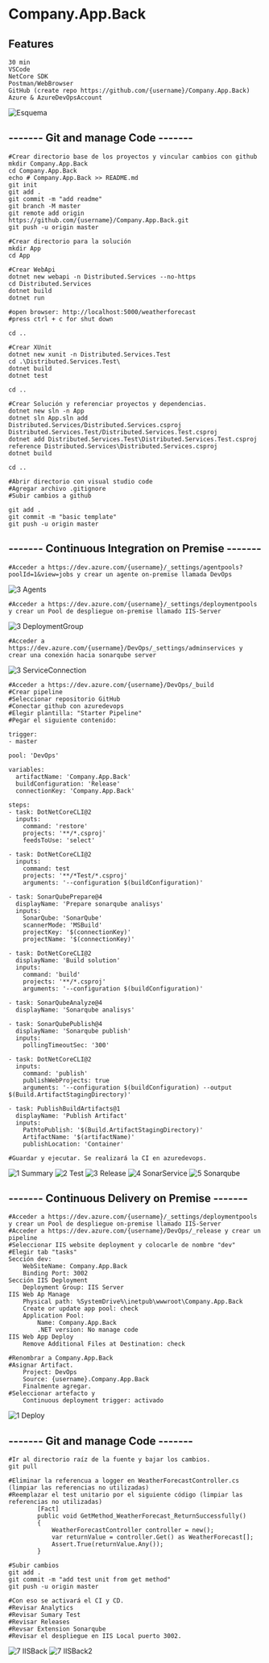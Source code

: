 # Company.App.Back
## Features
```
30 min
VSCode
NetCore SDK
Postman/WebBrowser
GitHub (create repo https://github.com/{username}/Company.App.Back)
Azure & AzureDevOpsAccount
```
![Esquema](https://user-images.githubusercontent.com/1031887/126097194-d9148b5f-4854-471b-b374-b328f97c4822.png)

##  -------  Git and manage Code  -------

```
#Crear directorio base de los proyectos y vincular cambios con github
mkdir Company.App.Back
cd Company.App.Back
echo # Company.App.Back >> README.md
git init
git add .
git commit -m "add readme"
git branch -M master
git remote add origin https://github.com/{username}/Company.App.Back.git
git push -u origin master

#Crear directorio para la solución
mkdir App
cd App

#Crear WebApi
dotnet new webapi -n Distributed.Services --no-https
cd Distributed.Services
dotnet build
dotnet run

#open browser: http://localhost:5000/weatherforecast
#press ctrl + c for shut down

cd ..

#Crear XUnit
dotnet new xunit -n Distributed.Services.Test
cd .\Distributed.Services.Test\
dotnet build
dotnet test

cd ..

#Crear Solución y referenciar proyectos y dependencias.
dotnet new sln -n App
dotnet sln App.sln add Distributed.Services/Distributed.Services.csproj Distributed.Services.Test/Distributed.Services.Test.csproj
dotnet add Distributed.Services.Test\Distributed.Services.Test.csproj reference Distributed.Services\Distributed.Services.csproj
dotnet build

cd ..

#Abrir directorio con visual studio code
#Agregar archivo .gitignore
#Subir cambios a github

git add .
git commit -m "basic template"
git push -u origin master
```

##  -------  Continuous Integration on Premise  -------
```
#Acceder a https://dev.azure.com/{username}/_settings/agentpools?poolId=1&view=jobs y crear un agente on-premise llamada DevOps
```
![3 Agents](https://user-images.githubusercontent.com/1031887/127592369-545251d2-2908-40f9-8917-72550af66632.PNG)
```
#Acceder a https://dev.azure.com/{username}/_settings/deploymentpools y crear un Pool de despliegue on-premise llamado IIS-Server
```
![3 DeploymentGroup](https://user-images.githubusercontent.com/1031887/127592393-59a2daef-1588-434b-80bb-e45843d1f489.PNG)
```
#Acceder a https://dev.azure.com/{username}/DevOps/_settings/adminservices y crear una conexión hacia sonarqube server
```
![3 ServiceConnection](https://user-images.githubusercontent.com/1031887/127592788-1c501b2b-928b-4798-9ad7-e483d8dbec8f.PNG)
```
#Acceder a https://dev.azure.com/{username}/DevOps/_build
#Crear pipeline
#Seleccionar repositorio GitHub
#Conectar github con azuredevops
#Elegir plantilla: "Starter Pipeline"
#Pegar el siguiente contenido:

trigger:
- master

pool: 'DevOps'

variables:
  artifactName: 'Company.App.Back'
  buildConfiguration: 'Release'
  connectionKey: 'Company.App.Back'

steps:
- task: DotNetCoreCLI@2
  inputs:
    command: 'restore'
    projects: '**/*.csproj'
    feedsToUse: 'select'

- task: DotNetCoreCLI@2
  inputs:
    command: test
    projects: '**/*Test/*.csproj'
    arguments: '--configuration $(buildConfiguration)'

- task: SonarQubePrepare@4
  displayName: 'Prepare sonarqube analisys'
  inputs:
    SonarQube: 'SonarQube'
    scannerMode: 'MSBuild'
    projectKey: '$(connectionKey)'
    projectName: '$(connectionKey)'

- task: DotNetCoreCLI@2
  displayName: 'Build solution'
  inputs:
    command: 'build'
    projects: '**/*.csproj'
    arguments: '--configuration $(buildConfiguration)'

- task: SonarQubeAnalyze@4
  displayName: 'Sonarqube analisys'

- task: SonarQubePublish@4
  displayName: 'Sonarqube publish'
  inputs:
    pollingTimeoutSec: '300'

- task: DotNetCoreCLI@2
  inputs:
    command: 'publish'
    publishWebProjects: true
    arguments: '--configuration $(buildConfiguration) --output $(Build.ArtifactStagingDirectory)'

- task: PublishBuildArtifacts@1
  displayName: 'Publish Artifact'
  inputs:
    PathtoPublish: '$(Build.ArtifactStagingDirectory)'
    ArtifactName: '$(artifactName)'
    publishLocation: 'Container'
	
#Guardar y ejecutar. Se realizará la CI en azuredevops.
```
![1 Summary](https://user-images.githubusercontent.com/1031887/127592354-452c14fe-f1a2-4852-b1cd-0b4ef42386b1.PNG)
![2 Test](https://user-images.githubusercontent.com/1031887/127592364-f71c8398-e384-4ed2-861a-d4b38a42b850.PNG)
![3 Release](https://user-images.githubusercontent.com/1031887/127592407-baa18d83-7284-4675-93bc-b26aaf0f19a5.PNG)
![4 SonarService](https://user-images.githubusercontent.com/1031887/127592415-100c21e4-0cdc-423e-90f1-08798aa27ec9.PNG)
![5 Sonarqube](https://user-images.githubusercontent.com/1031887/127592422-139a525a-b79a-4bf7-bf93-a9253873fd1f.PNG)

##  -------  Continuous Delivery on Premise  -------
```
#Acceder a https://dev.azure.com/{username}/_settings/deploymentpools y crear un Pool de despliegue on-premise llamado IIS-Server
#Acceder a https://dev.azure.com/{username}/DevOps/_release y crear un pipeline
#Seleccionar IIS website deployment y colocarle de nombre "dev"
#Elegir tab "tasks"
Sección dev:
	WebSiteName: Company.App.Back
	Binding Port: 3002
Sección IIS Deployment
	Deployment Group: IIS Server
IIS Web Ap Manage
	Physical path: %SystemDrive%\inetpub\wwwroot\Company.App.Back
	Create or update app pool: check
	Application Pool:
		Name: Company.App.Back
		.NET version: No manage code
IIS Web App Deploy
	Remove Additional Files at Destination: check
	
#Renombrar a Company.App.Back
#Asignar Artifact. 
	Project: DevOps
	Source: {username}.Company.App.Back
	Finalmente agregar.
#Seleccionar artefacto y 
	Continuous deployment trigger: activado
```
![1 Deploy](https://user-images.githubusercontent.com/1031887/127592429-5e6767a0-3749-405c-9562-fe507bae2072.PNG)


##  -------  Git and manage Code  -------
```
#Ir al directorio raíz de la fuente y bajar los cambios.
git pull

#Eliminar la referencua a logger en WeatherForecastController.cs  (limpiar las referencias no utilizadas)
#Reemplazar el test unitario por el siguiente código (limpiar las referencias no utilizadas)
        [Fact]
        public void GetMethod_WeatherForecast_ReturnSuccessfully()
        {
            WeatherForecastController controller = new();
            var returnValue = controller.Get() as WeatherForecast[];
            Assert.True(returnValue.Any());
        }

#Subir cambios
git add .
git commit -m "add test unit from get method"
git push -u origin master

#Con eso se activará el CI y CD.
#Revisar Analytics
#Revisar Sumary Test
#Revisar Releases
#Revsar Extension Sonarqube
#Revisar el despliegue en IIS Local puerto 3002.
```
![7 IISBack](https://user-images.githubusercontent.com/1031887/127593339-11002288-7e3c-4031-8a82-b5b6573aa280.PNG)
![7 IISBack2](https://user-images.githubusercontent.com/1031887/127593524-8c469d59-5600-475c-933b-c4682ba0abe1.PNG)

